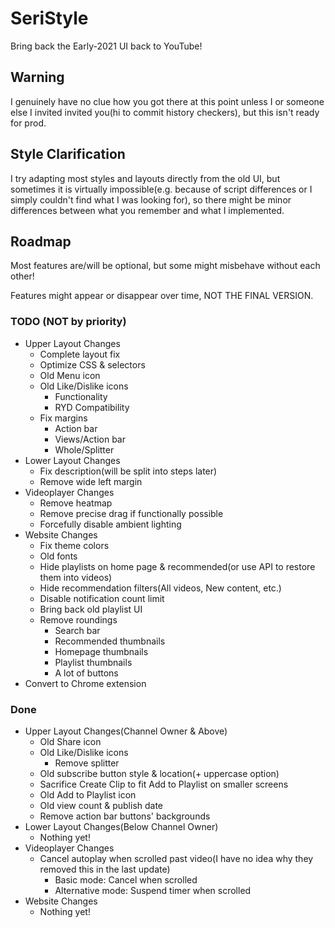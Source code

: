 # SeriStyle
Bring back the Early-2021 UI back to YouTube!

## Warning
I genuinely have no clue how you got there at this point unless I or someone else I invited invited you(hi to commit history checkers), but this isn't ready for prod.

## Style Clarification
I try adapting most styles and layouts directly from the old UI, but sometimes it is virtually impossible(e.g. because of script differences or I simply couldn't find what I was looking for), so there might be minor differences between what you remember and what I implemented.

## Roadmap
Most features are/will be optional, but some might misbehave without each other!

Features might appear or disappear over time, NOT THE FINAL VERSION.
### TODO (NOT by priority)
- Upper Layout Changes
  - Complete layout fix
  - Optimize CSS & selectors
  - Old Menu icon
  - Old Like/Dislike icons
    - Functionality
    - RYD Compatibility
  - Fix margins
    - Action bar
    - Views/Action bar
    - Whole/Splitter
- Lower Layout Changes
  - Fix description(will be split into steps later)
  - Remove wide left margin
- Videoplayer Changes
  - Remove heatmap
  - Remove precise drag if functionally possible
  - Forcefully disable ambient lighting
- Website Changes
  - Fix theme colors
  - Old fonts
  - Hide playlists on home page & recommended(or use API to restore them into videos)
  - Hide recommendation filters(All videos, New content, etc.)
  - Disable notification count limit
  - Bring back old playlist UI
  - Remove roundings
    - Search bar
    - Recommended thumbnails
    - Homepage thumbnails
    - Playlist thumbnails
    - A lot of buttons
- Convert to Chrome extension
### Done
- Upper Layout Changes(Channel Owner & Above)
  - Old Share icon
  - Old Like/Dislike icons
    - Remove splitter
  - Old subscribe button style & location(+ uppercase option)
  - Sacrifice Create Clip to fit Add to Playlist on smaller screens
  - Old Add to Playlist icon
  - Old view count & publish date
  - Remove action bar buttons' backgrounds
- Lower Layout Changes(Below Channel Owner)
  - Nothing yet!
- Videoplayer Changes
  - Cancel autoplay when scrolled past video(I have no idea why they removed this in the last update)
    - Basic mode: Cancel when scrolled
    - Alternative mode: Suspend timer when scrolled
- Website Changes
  - Nothing yet!
